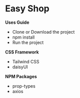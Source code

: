 # Easy Shop

**Uses Guide**

* Clone or Download the project
* npm install
* Run the project

**CSS Framework**

* Tailwind CSS
* daisyUI

**NPM Packages**

* prop-types
* axios
